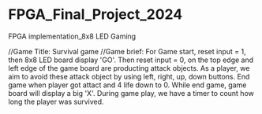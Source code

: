 # FPGA_Final_Project_2024
FPGA implementation_8x8 LED Gaming

//Game Title: 
    Survival game
//Game brief: 
    For Game start, reset input = 1, then 8x8 LED board display 'GO'.
    Then reset input = 0, on the top edge and left edge of the game board are producting attack objects.
    As a player, we aim to avoid these attack object by using left, right, up, down buttons.
    End game when player got attact and 4 life down to 0.
    While end game, game board will display a big 'X'.
    During game play, we have a timer to count how long the player was survived.
